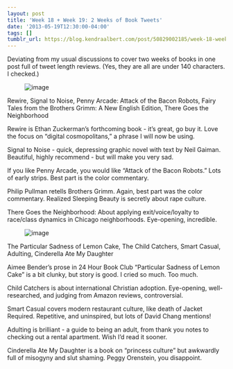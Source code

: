```yaml
---
layout: post
title: 'Week 18 + Week 19: 2 Weeks of Book Tweets'
date: '2013-05-19T12:30:00-04:00'
tags: []
tumblr_url: https://blog.kendraalbert.com/post/50829002185/week-18-week-19-2-weeks-of-book-tweets
---
```

Deviating from my usual discussions to cover two weeks of books in one post full of tweet length reviews. (Yes, they are all are under 140 characters. I checked.)

<figure class="tmblr-full" data-orig-height="146" data-orig-width="500"><img alt="image" src="https://66.media.tumblr.com/446acc3482c3c8d3b1e003ceddd5738e/cdadf8adcb47419b-15/s540x810/e0a6b9f3c6605a42c256dfa35a818599c215072f.png" data-orig-height="146" data-orig-width="500"></figure>

Rewire, Signal to Noise, Penny Arcade: Attack of the Bacon Robots, Fairy Tales from the Brothers Grimm: A New English Edition, There Goes the Neighborhood

Rewire is Ethan Zuckerman’s forthcoming book - it’s great, go buy it. Love the focus on “digital cosmopolitans,” a phrase I will now be using.

Signal to Noise - quick, depressing graphic novel with text by Neil Gaiman. Beautiful, highly recommend - but will make you very sad.

If you like Penny Arcade, you would like “Attack of the Bacon Robots.” Lots of early strips. Best part is the color commentary.

Philip Pullman retells Brothers Grimm. Again, best part was the color commentary. Realized Sleeping Beauty is secretly about rape culture.

There Goes the Neighborhood: About applying exit/voice/loyalty to race/class dynamics in Chicago neighborhoods. Eye-opening, incredible.

<figure class="tmblr-full" data-orig-height="133" data-orig-width="500"><img alt="image" src="https://66.media.tumblr.com/48fd3e4e23129427a0b2435a47193d28/cdadf8adcb47419b-4c/s540x810/fb8cf4f1f53d180aeb9e0df816eaa7eaaeb2da20.png" data-orig-height="133" data-orig-width="500"></figure>

The Particular Sadness of Lemon Cake, The Child Catchers, Smart Casual, Adulting, Cinderella Ate My Daughter

Aimee Bender’s prose in 24 Hour Book Club “Particular Sadness of Lemon Cake” is a bit clunky, but story is good. I cried so much. Too much.

Child Catchers is about international Christian adoption. Eye-opening, well-researched, and judging from Amazon reviews, controversial.&nbsp;

Smart Casual covers modern restaurant culture, like death of Jacket Required. Repetitive, and uninspired, but lots of David Chang mentions!

Adulting is brilliant - a guide to being an adult, from thank you notes to checking out a rental apartment. Wish I’d read it sooner.

Cinderella Ate My Daughter is a book on “princess culture” but awkwardly full of misogyny and slut shaming. Peggy Orenstein, you disappoint.

